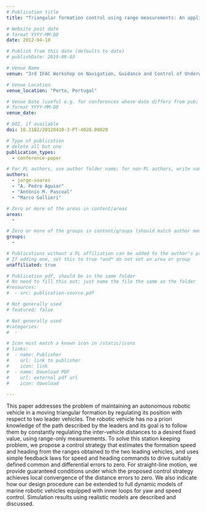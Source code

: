 ```yaml
---
# Publication title
title: "Triangular formation control using range measurements: An application to marine robotic vehicles"

# Website post date
# format YYYY-MM-DD
date: 2012-04-10

# Publish from this date (defaults to date)
# publishDate: 2019-09-03

# Venue Name
venue: "3rd IFAC Workshop on Navigation, Guidance and Control of Underwater Vehicles (NGCUV’2012)"

# Venue Location
venue_location: "Porto, Portugal"

# Venue Date (useful e.g. for conferences whose date differs from pub; defaults to date)
# format YYYY-MM-DD
venue_date:

# DOI, if available
doi: 10.3182/20120410-3-PT-4028.00020

# Type of publication
# delete all but one
publication_types:
  - conference-paper

# For PL authors, use author folder name; for non-PL authors, write name as in paper within ""
authors:
  - jorge-soares
  - "A. Pedro Aguiar"
  - "António M. Pascoal"
  - "Marco Gallieri"

# Zero or more of the areas in content/areas
areas:
  -

# Zero or more of the groups in content/groups (should match author membership)
groups:
  -

# Publications without a PL affiliation can be added to the author's profile without showing up elsewhere
# If adding one, set this to true *and* do not set an area or group
unaffiliated: true

# Publication pdf, should be in the same folder
# No need to fill this out; just name the file the same as the folder
#resources:
#  - src: publication-source.pdf

# Not generally used
# featured: false

# Not generally used
#categories:
#  -

# Icon must match a known icon in /static/icons
# links:
#  - name: Publisher
#    url: link to publisher
#    icon: link
#  - name: Download PDF
#    url: external pdf url
#    icon: download

---
```


This paper addresses the problem of maintaining an autonomous robotic vehicle in a moving triangular formation by regulating its position with respect to two leader vehicles. The robotic vehicle has no a priori knowledge of the path described by the leaders and its goal is to follow them by constantly regulating the inter-vehicle distances to a desired fixed value, using range-only measurements. To solve this station keeping problem, we propose a control strategy that estimates the formation speed and heading from the ranges obtained to the two leading vehicles, and uses simple feedback laws for speed and heading commands to drive suitably defined common and differential errors to zero. For straight-line motion, we provide guaranteed conditions under which the proposed control strategy achieves local convergence of the distance errors to zero. We also indicate how our design procedure can be extended to full dynamic models of marine robotic vehicles equipped with inner loops for yaw and speed control. Simulation results using realistic models are described and discussed.
